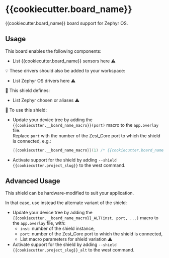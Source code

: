 # {{cookiecutter.board_name}}

{{cookiecutter.board_name}} board support for Zephyr OS.

## Usage

This board enables the following components:

- List {{cookiecutter.board_name}} sensors here :warning:

:bulb: These drivers should also be added to your workspace:

- List Zephyr OS drivers here :warning:

:pushpin: This shield defines:

- List Zephyr chosen or aliases :warning:

:triangular_ruler: To use this shield:

- Update your device tree by adding the `{{cookiecutter.__board_name_macro}}(port)` macro to the `app.overlay` file.\
  Replace `port` with the number of the Zest_Core port to which the shield is connected, e.g.:
  
  ```c
  {{cookiecutter.__board_name_macro}}(1) /* {{cookiecutter.board_name}} connected to Zest_Core first port */
  ```

- Activate support for the shield by adding `--shield {{cookiecutter.project_slug}}` to the west command.

## Advanced Usage

This shield can be hardware-modified to suit your application.

In that case, use instead the alternate variant of the shield:

- Update your device tree by adding the `{{cookiecutter.__board_name_macro}}_ALT(inst, port, ...)` macro to the `app.overlay` file, with:
  - `inst`: number of the shield instance,
  - `port`: number of the Zest_Core port to which the shield is connected,
  - List macro parameters for shield variation :warning:
- Activate support for the shield by adding `--shield {{cookiecutter.project_slug}}_alt` to the west command.
